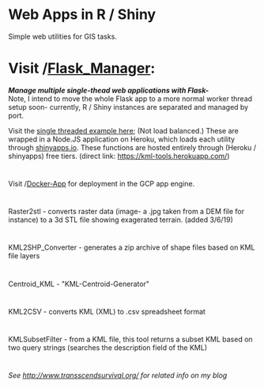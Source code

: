 # **Web Apps in R / Shiny**

Simple web utilities for GIS tasks.

# Visit /[Flask_Manager](https://github.com/Jesssullivan/Shiny-Apps/tree/master/Flask_Manager):     
***Manage multiple single-thead web applications with Flask-***     
Note, I intend to move the whole Flask app to a more normal worker thread setup soon- currently, R / Shiny instances are separated and managed by port.
     

Visit the [single threaded example here](https://kml-tools.herokuapp.com/); (Not load balanced.)  These are wrapped in a Node.JS application on Heroku, which loads each utility through [shinyapps.io](https://www.shinyapps.io/).  These functions are hosted entirely through (Heroku / shinyapps) free tiers.  (direct link: https://kml-tools.herokuapp.com/)

#
Visit /[Docker-App](https://github.com/Jesssullivan/Shiny-Apps/tree/master/Docker-App) for deployment in the GCP app engine. 
#
Raster2stl - converts raster data (image- a .jpg taken from a DEM file for instance) to a 3d STL file showing exagerated terrain.  (added 3/6/19)
#
KML2SHP_Converter - generates a zip archive of shape files based on KML file layers
#
Centroid_KML - "KML-Centroid-Generator"
#
KML2CSV - converts KML (XML) to .csv spreadsheet format
#
KMLSubsetFilter - from a KML file, this tool returns a subset KML based on two query strings (searches the description field of the KML)
#

*See http://www.transscendsurvival.org/ for related info on my blog*
